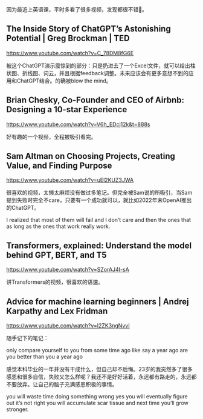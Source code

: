 因为最近上英语课，平时多看了很多视频，发现都很不错🙌。

## The Inside Story of ChatGPT’s Astonishing Potential | Greg Brockman | TED

https://www.youtube.com/watch?v=C_78DM8fG6E

被这个ChatGPT演示震惊到的部分：只是扔进去了一个Excel文件，就可以给出柱状图、折线图、词云，并且根据feedback调整。未来应该会有更多意想不到的应用和ChatGPT结合。的确被blow the mind。

## Brian Chesky, Co-Founder and CEO of Airbnb: Designing a 10-star Experience

https://www.youtube.com/watch?v=V6h_EDcj12k&t=888s

好有趣的一个视频，全程被吸引看完。

## Sam Altman on Choosing Projects, Creating Value, and Finding Purpose

https://www.youtube.com/watch?v=uEl2KUZ3JWA

很喜欢的视频，太懒太麻烦没有做过多笔记。但完全被Sam说的所吸引，当Sam提到失败时完全不care，只要有一个成功就可以，就比如2022年末OpenAI推出的ChatGPT。

I realized that most of them will fail and I don’t care and then the ones that as long as the ones that work really work.

## Transformers, explained: Understand the model behind GPT, BERT, and T5

https://www.youtube.com/watch?v=SZorAJ4I-sA

讲Transformers的视频，很喜欢的语速。

## Advice for machine learning beginners | Andrej Karpathy and Lex Fridman

https://www.youtube.com/watch?v=I2ZK3ngNvvI

随手记下的笔记：

only compare yourself to you from some time ago like say a year ago are you better than you a year ago

感觉本科毕业的一年并没有干成什么，但自己却不后悔。23岁的我突然多了很多感恩和很多自信，失败又怎么样呢？我还不是好好活着，永远都有路走的，永远都不要放弃。让自己的脑子充满感恩积极的事情。

you will waste time doing something wrong yes you will eventually figure out it’s not right you will accumulate scar tissue and next time you’ll grow stronger.